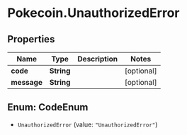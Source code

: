 # Pokecoin.UnauthorizedError

## Properties

Name | Type | Description | Notes
------------ | ------------- | ------------- | -------------
**code** | **String** |  | [optional] 
**message** | **String** |  | [optional] 



## Enum: CodeEnum


* `UnauthorizedError` (value: `"UnauthorizedError"`)




